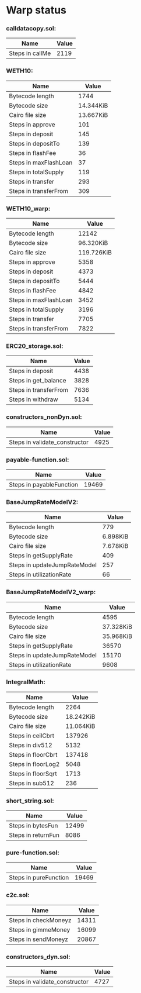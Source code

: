 # Warp status
### calldatacopy.sol:
| Name | Value |
| ----------- | ----------- |
| Steps in callMe | 2119 |
### WETH10:
| Name | Value |
| ----------- | ----------- |
| Bytecode length | 1744 |
| Bytecode size | 14.344KiB |
| Cairo file size | 13.667KiB |
| Steps in approve | 101 |
| Steps in deposit | 145 |
| Steps in depositTo | 139 |
| Steps in flashFee | 36 |
| Steps in maxFlashLoan | 37 |
| Steps in totalSupply | 119 |
| Steps in transfer | 293 |
| Steps in transferFrom | 309 |
### WETH10_warp:
| Name | Value |
| ----------- | ----------- |
| Bytecode length | 12142 |
| Bytecode size | 96.320KiB |
| Cairo file size | 119.726KiB |
| Steps in approve | 5358 |
| Steps in deposit | 4373 |
| Steps in depositTo | 5444 |
| Steps in flashFee | 4842 |
| Steps in maxFlashLoan | 3452 |
| Steps in totalSupply | 3196 |
| Steps in transfer | 7705 |
| Steps in transferFrom | 7822 |
### ERC20_storage.sol:
| Name | Value |
| ----------- | ----------- |
| Steps in deposit | 4438 |
| Steps in get_balance | 3828 |
| Steps in transferFrom | 7636 |
| Steps in withdraw | 5134 |
### constructors_nonDyn.sol:
| Name | Value |
| ----------- | ----------- |
| Steps in validate_constructor | 4925 |
### payable-function.sol:
| Name | Value |
| ----------- | ----------- |
| Steps in payableFunction | 19469 |
### BaseJumpRateModelV2:
| Name | Value |
| ----------- | ----------- |
| Bytecode length | 779 |
| Bytecode size | 6.898KiB |
| Cairo file size | 7.678KiB |
| Steps in getSupplyRate | 409 |
| Steps in updateJumpRateModel | 257 |
| Steps in utilizationRate | 66 |
### BaseJumpRateModelV2_warp:
| Name | Value |
| ----------- | ----------- |
| Bytecode length | 4595 |
| Bytecode size | 37.328KiB |
| Cairo file size | 35.968KiB |
| Steps in getSupplyRate | 36570 |
| Steps in updateJumpRateModel | 15170 |
| Steps in utilizationRate | 9608 |
### IntegralMath:
| Name | Value |
| ----------- | ----------- |
| Bytecode length | 2264 |
| Bytecode size | 18.242KiB |
| Cairo file size | 11.064KiB |
| Steps in ceilCbrt | 137926 |
| Steps in div512 | 5132 |
| Steps in floorCbrt | 137418 |
| Steps in floorLog2 | 5048 |
| Steps in floorSqrt | 1713 |
| Steps in sub512 | 236 |
### short_string.sol:
| Name | Value |
| ----------- | ----------- |
| Steps in bytesFun | 12499 |
| Steps in returnFun | 8086 |
### pure-function.sol:
| Name | Value |
| ----------- | ----------- |
| Steps in pureFunction | 19469 |
### c2c.sol:
| Name | Value |
| ----------- | ----------- |
| Steps in checkMoneyz | 14311 |
| Steps in gimmeMoney | 16099 |
| Steps in sendMoneyz | 20867 |
### constructors_dyn.sol:
| Name | Value |
| ----------- | ----------- |
| Steps in validate_constructor | 4727 |
